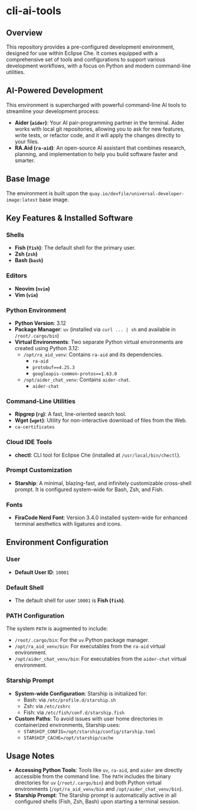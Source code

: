 # cli-ai-tools

## Overview

This repository provides a pre-configured development environment, designed for use within Eclipse Che. It comes equipped with a comprehensive set of tools and configurations to support various development workflows, with a focus on Python and modern command-line utilities.

## AI-Powered Development

This environment is supercharged with powerful command-line AI tools to streamline your development process:

- **Aider (`aider`)**: Your AI pair-programming partner in the terminal. Aider works with local git repositories, allowing you to ask for new features, write tests, or refactor code, and it will apply the changes directly to your files.
- **RA.Aid (`ra-aid`)**: An open-source AI assistant that combines research, planning, and implementation to help you build software faster and smarter.

## Base Image

The environment is built upon the `quay.io/devfile/universal-developer-image:latest` base image.

## Key Features & Installed Software

### Shells

- **Fish (`fish`)**: The default shell for the primary user.
- **Zsh (`zsh`)**
- **Bash (`bash`)**

### Editors

- **Neovim (`nvim`)**
- **Vim (`vim`)**

### Python Environment

- **Python Version**: 3.12
- **Package Manager**: `uv` (installed via `curl ... | sh` and available in `/root/.cargo/bin`)
- **Virtual Environments**: Two separate Python virtual environments are created using Python 3.12:
  - `/opt/ra_aid_venv`: Contains `ra-aid` and its dependencies.
    - `ra-aid`
    - `protobuf==4.25.3`
    - `googleapis-common-protos==1.63.0`
  - `/opt/aider_chat_venv`: Contains `aider-chat`.
    - `aider-chat`

### Command-Line Utilities

- **Ripgrep (`rg`)**: A fast, line-oriented search tool.
- **Wget (`wget`)**: Utility for non-interactive download of files from the Web.
- `ca-certificates`

### Cloud IDE Tools

- **chectl**: CLI tool for Eclipse Che (installed at `/usr/local/bin/chectl`).

### Prompt Customization

- **Starship**: A minimal, blazing-fast, and infinitely customizable cross-shell prompt. It is configured system-wide for Bash, Zsh, and Fish.

### Fonts

- **FiraCode Nerd Font**: Version 3.4.0 installed system-wide for enhanced terminal aesthetics with ligatures and icons.

## Environment Configuration

### User

- **Default User ID**: `10001`

### Default Shell

- The default shell for user `10001` is **Fish (`fish`)**.

### PATH Configuration

The system `PATH` is augmented to include:

- `/root/.cargo/bin`: For the `uv` Python package manager.
- `/opt/ra_aid_venv/bin`: For executables from the `ra-aid` virtual environment.
- `/opt/aider_chat_venv/bin`: For executables from the `aider-chat` virtual environment.

### Starship Prompt

- **System-wide Configuration**: Starship is initialized for:
  - Bash: via `/etc/profile.d/starship.sh`
  - Zsh: via `/etc/zshrc`
  - Fish: via `/etc/fish/conf.d/starship.fish`
- **Custom Paths**: To avoid issues with user home directories in containerized environments, Starship uses:
  - `STARSHIP_CONFIG=/opt/starship/config/starship.toml`
  - `STARSHIP_CACHE=/opt/starship/cache`

## Usage Notes

- **Accessing Python Tools**: Tools like `uv`, `ra-aid`, and `aider` are directly accessible from the command line. The `PATH` includes the binary directories for `uv` (`/root/.cargo/bin`) and both Python virtual environments (`/opt/ra_aid_venv/bin` and `/opt/aider_chat_venv/bin`).
- **Starship Prompt**: The Starship prompt is automatically active in all configured shells (Fish, Zsh, Bash) upon starting a terminal session.
